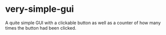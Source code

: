 # very-simple-gui
A quite simple GUI with a clickable button as well as a counter of how many times the button had been clicked.
